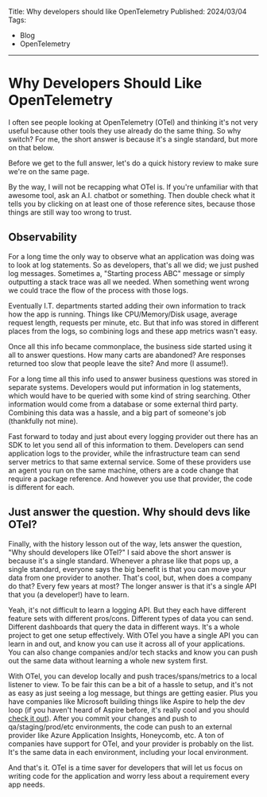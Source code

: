 Title: Why developers should like OpenTelemetry
Published: 2024/03/04
Tags:

- Blog
- OpenTelemetry

---

# Why Developers Should Like OpenTelemetry

I often see people looking at OpenTelemetry (OTel) and thinking it's not very useful because other tools they use already do the same thing. So why switch? For me, the short answer is because it's a single standard, but more on that below.

Before we get to the full answer, let's do a quick history review to make sure we're on the same page.

By the way, I will not be recapping what OTel is. If you're unfamiliar with that awesome tool, ask an A.I. chatbot or something. Then double check what it tells you by clicking on at least one of those reference sites, because those things are still way too wrong to trust.

## Observability

For a long time the only way to observe what an application was doing was to look at log statements. So as developers, that's all we did; we just pushed log messages. Sometimes a, "Starting process ABC" message or simply outputting a stack trace was all we needed. When something went wrong we could trace the flow of the process with those logs.

Eventually I.T. departments started adding their own information to track how the app is running. Things like CPU/Memory/Disk usage, average request length, requests per minute, etc. But that info was stored in different places from the logs, so combining logs and these app metrics wasn't easy. 

Once all this info became commonplace, the business side started using it all to answer questions. How many carts are abandoned? Are responses returned too slow that people leave the site? And more (I assume!).

For a long time all this info used to answer business questions was stored in separate systems. Developers would put information in log statements, which would have to be queried with some kind of string searching. Other information would come from a database or some external third party. Combining this data was a hassle, and a big part of someone's job (thankfully not mine).

Fast forward to today and just about every logging provider out there has an SDK to let you send all of this information to them. Developers can send application logs to the provider, while the infrastructure team can send server metrics to that same external service. Some of these providers use an agent you run on the same machine, others are a code change that require a package reference. And however you use that provider, the code is different for each. 

## Just answer the question. Why should devs like OTel?

Finally, with the history lesson out of the way, lets answer the question, "Why should developers like OTel?" I said above the short answer is because it's a single standard. Whenever a phrase like that pops up, a single standard, everyone says the big benefit is that you can move your data from one provider to another. That's cool, but, when does a company do that? Every few years at most? The longer answer is that it's a single API that you (a developer!) have to learn.

Yeah, it's not difficult to learn a logging API. But they each have different feature sets with different pros/cons. Different types of data you can send. Different dashboards that query the data in different ways. It's a whole project to get one setup effectively. With OTel you have a single API you can learn in and out, and know you can use it across all of your applications. You can also change companies and/or tech stacks and know you can push out the same data without learning a whole new system first. 

With OTel, you can develop locally and push traces/spans/metrics to a local listener to view. To be fair this can be a bit of a hassle to setup, and it's not as easy as just seeing a log message, but things are getting easier. Plus you have companies like Microsoft building things like Aspire to help the dev loop (if you haven't heard of Aspire before, it's really cool and you should [check it out](https://learn.microsoft.com/en-us/dotnet/aspire/get-started/aspire-overview)). After you commit your changes and push to qa/staging/prod/etc environments, the code can push to an external provider like Azure Application Insights, Honeycomb, etc. A ton of companies have support for OTel, and your provider is probably on the list. It's the same data in each environment, including your local environment.

And that's it. OTel is a time saver for developers that will let us focus on writing code for the application and worry less about a requirement every app needs.



